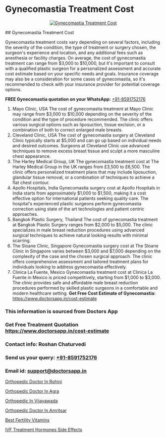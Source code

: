 # Gynecomastia Treatment Cost

<p align="center">
  <a href="null">
    <img src="null" alt="Gynecomastia Treatment Cost">
  </a>
</p>
## Gynecomastia Treatment Cost

Gynecomastia treatment costs vary depending on several factors, including the severity of the condition, the type of treatment or surgery chosen, the surgeon's experience and location, and any additional fees such as anesthesia or facility charges. On average, the cost of gynecomastia treatment can range from $3,000 to $10,000, but it's important to consult with a qualified plastic surgeon for a personalized assessment and accurate cost estimate based on your specific needs and goals. Insurance coverage may also be a consideration for some cases of gynecomastia, so it's recommended to check with your insurance provider for potential coverage options.

**FREE Gynecomastia quotation on your WhatsApp:**  [+91-8591752176](https://api.whatsapp.com/send?phone=8591752176)

1) Mayo Clinic, USA   The cost of gynecomastia treatment at Mayo Clinic may range from $3,000 to $10,000 depending on the severity of the condition and the type of procedure recommended. The clinic offers various surgical options such as liposuction, tissue excision, or a combination of both to correct enlarged male breasts.
2) Cleveland Clinic, USA   The cost of gynecomastia surgery at Cleveland Clinic typically starts at $5,000 and can go up based on individual needs and desired outcomes. Surgeons at Cleveland Clinic use advanced techniques to remove excess breast tissue and sculpt a more masculine chest appearance.
3) The Harley Medical Group, UK   The gynecomastia treatment cost at The Harley Medical Group in the UK ranges from £3,500 to £6,500. The clinic offers personalized treatment plans that may include liposuction, glandular tissue removal, or a combination of techniques to achieve a flat chest contour.
4) Apollo Hospitals, India   Gynecomastia surgery cost at Apollo Hospitals in India starts from approximately $1,000 to $1,500, making it a cost effective option for international patients seeking quality care. The hospital's experienced plastic surgeons perform gynecomastia correction using state of the art technologies and patient centric approaches.
5) Bangkok Plastic Surgery, Thailand   The cost of gynecomastia treatment at Bangkok Plastic Surgery ranges from $2,000 to $5,000. The clinic specializes in male breast reduction procedures using advanced surgical techniques to achieve natural looking results with minimal scarring.
6) The Sloane Clinic, Singapore   Gynecomastia surgery cost at The Sloane Clinic in Singapore varies between $3,000 and $7,000 depending on the complexity of the case and the chosen surgical approach. The clinic offers comprehensive assessment and tailored treatment plans for individuals looking to address gynecomastia effectively.
7) Clinica La Fuente, Mexico   Gynecomastia treatment cost at Clinica La Fuente in Mexico is priced competitively, starting from $1,000 to $3,000. The clinic provides safe and affordable male breast reduction procedures performed by skilled plastic surgeons in a comfortable and modern healthcare setting.
**Get Free Cost Estimate of Gynecomastia:** https://www.doctorsapp.in/cost-estimate

### This information is sourced from Doctors App 
### Get Free Treatment Quotation https://www.doctorsapp.in/cost-estimate
### Contact info: Roshan Chaturvedi 
### Send us your query: [+91-8591752176](https://api.whatsapp.com/send?phone=8591752176) 
### Email id: support@doctorsapp.in

[Orthopedic Doctor In Rohini](https://www.linkedin.com/pulse/orthopedic-doctor-rohini-acl-tear-treatment-1axqe?trackingId=xzcGuIOkW%2BejWKaW6i%2F%2B1g%3D%3D&lipi=urn%3Ali%3Apage%3Ad_flagship3_company_admin%3BxUBWLKzDRA2fVBqJ%2Fp%2FTnw%3D%3D)

[Orthopedic Doctor In Agra](https://www.linkedin.com/pulse/orthopedic-doctor-agra-doctorsapp-chittagong-0xbwe?trackingId=9MYbn3rP%2BfhrM6l2yMeREA%3D%3D&lipi=urn%3Ali%3Apage%3Ad_flagship3_company_admin%3BUjs5mcUZR9ewYOKOFkpg2w%3D%3D)

[Orthopedic In Vijayawada](https://medium.com/@kushalrao10/orthopedic-in-vijayawada-bd93abe283f4)

[Orthopedic Doctor In Amritsar](https://medium.com/@vimalrana22/orthopedic-doctor-in-amritsar-e1f5a21db741)

[Best Fertility Vitamins](https://doctors-apps.github.io/doctorsapp/best-fertility-vitamins)

[IVF Treatment Hormones Side Effects](https://doctors-apps.github.io/doctorsapp/ivf-treatment-hormones-side-effects)

